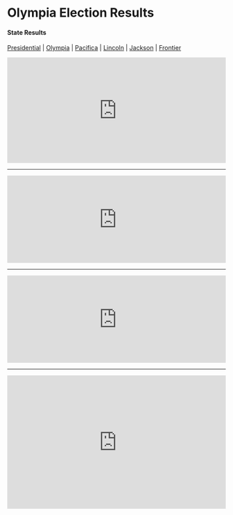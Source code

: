 # Olympia Election Results
#### State Results
[Presidential](Presidential.md) |
[Olympia](Olympia.md) |
[Pacifica](Pacifica.md) |
[Lincoln](Lincoln.md) |
[Jackson](Jackson.md) |
[Frontier](Frontier.md)
<iframe title=" Governor" aria-label="Table" id="datawrapper-chart-7SCab" src="https://datawrapper.dwcdn.net/7SCab/3/" scrolling="no" frameborder="0" style="width: 0; min-width: 100% !important; border: none;" height="243"></iframe><script type="text/javascript">!function(){"use strict";window.addEventListener("message",(function(e){if(void 0!==e.data["datawrapper-height"]){var t=document.querySelectorAll("iframe");for(var a in e.data["datawrapper-height"])for(var r=0;r<t.length;r++){if(t[r].contentWindow===e.source)t[r].style.height=e.data["datawrapper-height"][a]+"px"}}}))}();</script>
<hr>
<iframe title="3rd Congressional District " aria-label="Table" id="datawrapper-chart-AiomN" src="https://datawrapper.dwcdn.net/AiomN/2/" scrolling="no" frameborder="0" style="width: 0; min-width: 100% !important; border: none;" height="201"></iframe><script type="text/javascript">!function(){"use strict";window.addEventListener("message",(function(e){if(void 0!==e.data["datawrapper-height"]){var t=document.querySelectorAll("iframe");for(var a in e.data["datawrapper-height"])for(var r=0;r<t.length;r++){if(t[r].contentWindow===e.source)t[r].style.height=e.data["datawrapper-height"][a]+"px"}}}))}();</script>
<hr>
<iframe title=" 7th Congressional District" aria-label="Table" id="datawrapper-chart-X1vBY" src="https://datawrapper.dwcdn.net/X1vBY/3/" scrolling="no" frameborder="0" style="width: 0; min-width: 100% !important; border: none;" height="201"></iframe><script type="text/javascript">!function(){"use strict";window.addEventListener("message",(function(e){if(void 0!==e.data["datawrapper-height"]){var t=document.querySelectorAll("iframe");for(var a in e.data["datawrapper-height"])for(var r=0;r<t.length;r++){if(t[r].contentWindow===e.source)t[r].style.height=e.data["datawrapper-height"][a]+"px"}}}))}();</script>
<hr>
<iframe title=" All Races" aria-label="Table" id="datawrapper-chart-qgd2g" src="https://datawrapper.dwcdn.net/qgd2g/1/" scrolling="no" frameborder="0" style="width: 0; min-width: 100% !important; border: none;" height="307"></iframe><script type="text/javascript">!function(){"use strict";window.addEventListener("message",(function(e){if(void 0!==e.data["datawrapper-height"]){var t=document.querySelectorAll("iframe");for(var a in e.data["datawrapper-height"])for(var r=0;r<t.length;r++){if(t[r].contentWindow===e.source)t[r].style.height=e.data["datawrapper-height"][a]+"px"}}}))}();</script>
